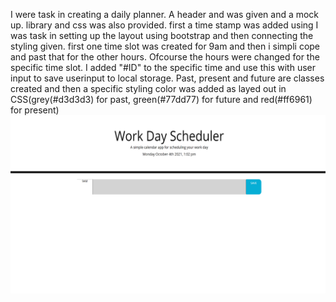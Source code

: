 I were task in creating a daily planner. A header and was given and a mock up. library and css was also provided.
first a time stamp was added using
I was task in setting up the layout using bootstrap and then connecting the styling given.
first one time slot was created for 9am and then i simpli cope and past that for the other hours.
Ofcourse the hours were changed for the specific time slot.
I added "#ID" to the specific time and use this with user input to save userinput to local storage.
Past, present and future are classes created and then a specific styling color was added as layed out in CSS(grey(#d3d3d3) for past, green(#77dd77) for future and red(#ff6961) for present)
![one time frame](https://github.com/Algex07/Work-Schedule-planner/blob/main/assets/one%20time%20frame%20was%20added%20and%20then%20the%20rest.png?raw=true)
